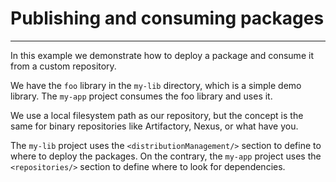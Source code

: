# Publishing and consuming packages
---

In this example we demonstrate how to deploy a package and consume it from a custom repository.

We have the `foo` library in the `my-lib` directory, which is a simple demo library. The `my-app` project
consumes the foo library and uses it.

We use a local filesystem path as our repository, but the concept is the same for binary repositories
like Artifactory, Nexus, or what have you.

The `my-lib` project uses the `<distributionManagement/>` section to define to where to deploy 
the packages.
On the contrary, the `my-app` project uses the `<repositories/>` section to define where to look for dependencies.